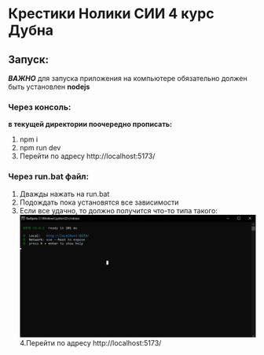 # Крестики Нолики СИИ 4 курс Дубна

## Запуск:

**_ВАЖНО_**
для запуска приложения на компьютере обязательно должен быть установлен **nodejs**

### Через консоль:

**в текущей директории поочередно прописать:**

1. npm i
2. npm run dev
3. Перейти по адресу http://localhost:5173/

### Через run.bat файл:

1. Дважды нажать на run.bat
2. Подождать пока установятся все зависимости
3. Если все удачно, то должно получится что-то типа такого:
   ![alt text](image.png)
   4.Перейти по адресу http://localhost:5173/
